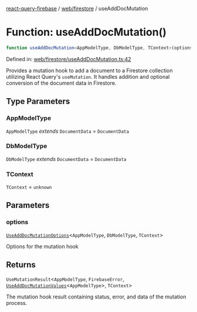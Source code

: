 [react-query-firebase](../../../modules.md) / [web/firestore](../index.md) / useAddDocMutation

# Function: useAddDocMutation()

```ts
function useAddDocMutation<AppModelType, DbModelType, TContext>(options): UseMutationResult<AppModelType, FirebaseError, UseAddDocMutationValues<AppModelType>, TContext>
```

Defined in: [web/firestore/useAddDocMutation.ts:42](https://github.com/vpishuk/react-query-firebase/blob/10e2945f75363a784c3dfc0e90b9f7a489dcc848/web/firestore/useAddDocMutation.ts#L42)

Provides a mutation hook to add a document to a Firestore collection utilizing React Query's `useMutation`.
It handles addition and optional conversion of the document data in Firestore.

## Type Parameters

### AppModelType

`AppModelType` *extends* `DocumentData` = `DocumentData`

### DbModelType

`DbModelType` *extends* `DocumentData` = `DocumentData`

### TContext

`TContext` = `unknown`

## Parameters

### options

[`UseAddDocMutationOptions`](../type-aliases/UseAddDocMutationOptions.md)\<`AppModelType`, `DbModelType`, `TContext`\>

Options for the mutation hook

## Returns

`UseMutationResult`\<`AppModelType`, `FirebaseError`, [`UseAddDocMutationValues`](../type-aliases/UseAddDocMutationValues.md)\<`AppModelType`\>, `TContext`\>

The mutation hook result containing status, error, and data of the mutation process.
